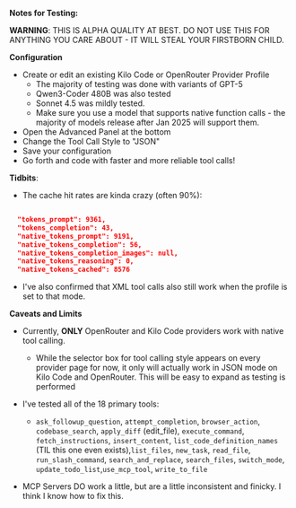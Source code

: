 **Notes for Testing:**

**WARNING**: THIS IS ALPHA QUALITY AT BEST. DO NOT USE THIS FOR ANYTHING YOU CARE ABOUT - IT WILL STEAL YOUR FIRSTBORN CHILD.

**Configuration**

- Create or edit an existing Kilo Code or OpenRouter Provider Profile
    - The majority of testing was done with variants of GPT-5
    - Qwen3-Coder 480B was also tested
    - Sonnet 4.5 was mildly tested.
    - Make sure you use a model that supports native function calls - the majority of models release after Jan 2025 will support them.
- Open the Advanced Panel at the bottom
- Change the Tool Call Style to "JSON"
- Save your configuration
- Go forth and code with faster and more reliable tool calls!

**Tidbits**:

- The cache hit rates are kinda crazy (often 90%):

```json

  "tokens_prompt": 9361,
  "tokens_completion": 43,
  "native_tokens_prompt": 9191,
  "native_tokens_completion": 56,
  "native_tokens_completion_images": null,
  "native_tokens_reasoning": 0,
  "native_tokens_cached": 8576
```

- I've also confirmed that XML tool calls also still work when the profile is set to that mode.

**Caveats and Limits**

- Currently, **ONLY** OpenRouter and Kilo Code providers work with native tool calling.

    - While the selector box for tool calling style appears on every provider page for now, it only will actually work in JSON mode on Kilo Code and OpenRouter. This will be easy to expand as testing is performed

- I've tested all of the 18 primary tools:
    - `ask_followup_question`, `attempt_completion`, `browser_action`, `codebase_search`, `apply_diff` (edit_file), `execute_command`, `fetch_instructions`, `insert_content`, `list_code_definition_names` (TIL this one even exists),`list_files`, `new_task`, `read_file`, `run_slash_command`, `search_and_replace`, `search_files`, `switch_mode`, `update_todo_list`,`use_mcp_tool`, `write_to_file`
- MCP Servers DO work a little, but are a little inconsistent and finicky. I think I know how to fix this.
